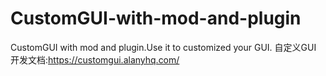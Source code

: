 # CustomGUI-with-mod-and-plugin
CustomGUI with mod and plugin.Use it to customized your GUI.
自定义GUI
开发文档:https://customgui.alanyhq.com/
